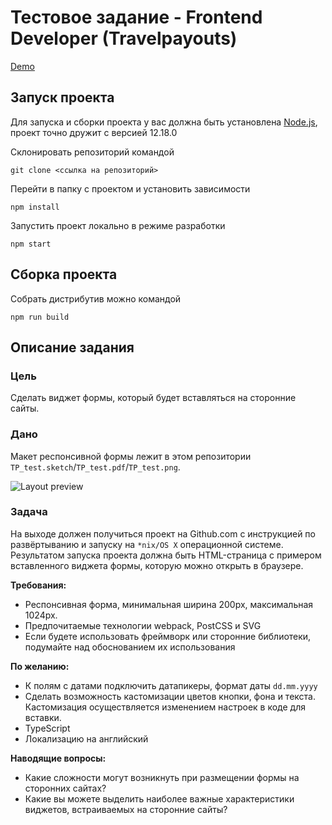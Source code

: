 # Тестовое задание - Frontend Developer (Travelpayouts)

[Demo](https://oceanecho.github.io/Front-end_TP_test/)

## Запуск проекта

Для запуска и сборки проекта у вас должна быть установлена [Node.js](https://nodejs.org/en/), проект точно дружит с версией 12.18.0

Склонировать репозиторий командой

```
git clone <ссылка на репозиторий>
```

Перейти в папку с проектом и установить зависимости

```
npm install
```

Запустить проект локально в режиме разработки

```
npm start
```

## Сборка проекта

Собрать дистрибутив можно командой

```
npm run build
```

## Описание задания

### Цель

Сделать виджет формы, который будет вставляться на сторонние сайты.

### Дано

Макет респонсивной формы лежит в этом репозитории `TP_test.sketch`/`TP_test.pdf`/`TP_test.png`.

![Layout preview](/maket_preview.png?raw=true 'Layout preview')

### Задача

На выходе должен получиться проект на Github.com с инструкцией по развёртыванию и запуску на `*nix/OS X` операционной системе.
Результатом запуска проекта должна быть HTML-страница с примером вставленного виджета формы, которую можно открыть в браузере.

**Требования:**

- Респонсивная форма, минимальная ширина 200px, максимальная 1024px.
- Предпочитаемые технологии webpack, PostCSS и SVG
- Если будете использовать фреймворк или сторонние библиотеки, подумайте над обоснованием их использования

**По желанию:**

- К полям с датами подключить датапикеры, формат даты `dd.mm.yyyy`
- Сделать возможность кастомизации цветов кнопки, фона и текста. Кастомизация осуществляется изменением настроек в коде для вставки.
- TypeScript
- Локализацию на английский

**Наводящие вопросы:**

- Какие сложности могут возникнуть при размещении формы на сторонних сайтах?
- Какие вы можете выделить наиболее важные характеристики виджетов, встраиваемых на сторонние сайты?
